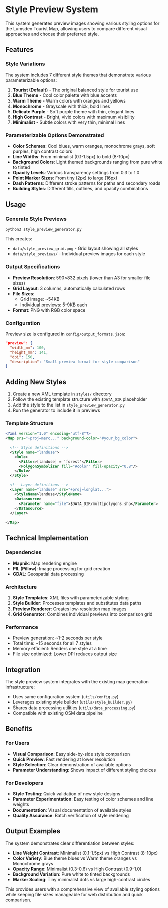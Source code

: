 # Style Preview System

This system generates preview images showing various styling options for the Lumsden Tourist Map, allowing users to compare different visual approaches and choose their preferred style.

## Features

### Style Variations

The system includes 7 different style themes that demonstrate various parameterizable options:

1. **Tourist (Default)** - The original balanced style for tourist use
2. **Blue Theme** - Cool color palette with blue accents
3. **Warm Theme** - Warm colors with oranges and yellows  
4. **Monochrome** - Grayscale with thick, bold lines
5. **Delicate Purple** - Soft purple theme with thin, elegant lines
6. **High Contrast** - Bright, vivid colors with maximum visibility
7. **Minimalist** - Subtle colors with very thin, minimal lines

### Parameterizable Options Demonstrated

- **Color Schemes**: Cool blues, warm oranges, monochrome grays, soft purples, high contrast colors
- **Line Widths**: From minimalist (0.1-1.5px) to bold (8-10px) 
- **Background Colors**: Light themed backgrounds ranging from pure white to tinted
- **Opacity Levels**: Various transparency settings from 0.3 to 1.0
- **Point Marker Sizes**: From tiny (2px) to large (16px)
- **Dash Patterns**: Different stroke patterns for paths and secondary roads
- **Building Styles**: Different fills, outlines, and opacity combinations

## Usage

### Generate Style Previews

```bash
python3 style_preview_generator.py
```

This creates:
- `data/style_preview_grid.png` - Grid layout showing all styles
- `data/style_previews/` - Individual preview images for each style

### Output Specifications

- **Preview Resolution**: 590×832 pixels (lower than A3 for smaller file sizes)
- **Grid Layout**: 3 columns, automatically calculated rows
- **File Sizes**: 
  - Grid image: ~54KB
  - Individual previews: 5-9KB each
- **Format**: PNG with RGB color space

### Configuration

Preview size is configured in `config/output_formats.json`:

```json
"preview": {
  "width_mm": 100,
  "height_mm": 141, 
  "dpi": 150,
  "description": "Small preview format for style comparison"
}
```

## Adding New Styles

1. Create a new XML template in `styles/` directory
2. Follow the existing template structure with `$DATA_DIR` placeholder
3. Add the style to the list in `style_preview_generator.py`
4. Run the generator to include it in previews

### Template Structure

```xml
<?xml version="1.0" encoding="utf-8"?>
<Map srs="+proj=merc..." background-color="#your_bg_color">
  
  <!-- Style definitions -->
  <Style name="landuse">
    <Rule>
      <Filter>[landuse] = 'forest'</Filter>
      <PolygonSymbolizer fill="#color" fill-opacity="0.8"/>
    </Rule>
  </Style>
  
  <!-- Layer definitions -->
  <Layer name="landuse" srs="+proj=longlat...">
    <StyleName>landuse</StyleName>
    <Datasource>
      <Parameter name="file">$DATA_DIR/multipolygons.shp</Parameter>
    </Datasource>
  </Layer>
  
</Map>
```

## Technical Implementation

### Dependencies

- **Mapnik**: Map rendering engine
- **PIL (Pillow)**: Image processing for grid creation
- **GDAL**: Geospatial data processing

### Architecture

1. **Style Templates**: XML files with parameterizable styling
2. **Style Builder**: Processes templates and substitutes data paths
3. **Preview Renderer**: Creates low-resolution map images
4. **Grid Generator**: Combines individual previews into comparison grid

### Performance

- Preview generation: ~1-2 seconds per style
- Total time: ~15 seconds for all 7 styles
- Memory efficient: Renders one style at a time
- File size optimized: Lower DPI reduces output size

## Integration

The style preview system integrates with the existing map generation infrastructure:

- Uses same configuration system (`utils/config.py`)
- Leverages existing style builder (`utils/style_builder.py`)
- Shares data processing utilities (`utils/data_processing.py`)
- Compatible with existing OSM data pipeline

## Benefits

### For Users
- **Visual Comparison**: Easy side-by-side style comparison
- **Quick Preview**: Fast rendering at lower resolution
- **Style Selection**: Clear demonstration of available options
- **Parameter Understanding**: Shows impact of different styling choices

### For Developers
- **Style Testing**: Quick validation of new style designs
- **Parameter Experimentation**: Easy testing of color schemes and line weights
- **Documentation**: Visual documentation of available styles
- **Quality Assurance**: Batch verification of style rendering

## Output Examples

The system demonstrates clear differentiation between styles:

- **Line Weight Contrast**: Minimalist (0.1-1.5px) vs High Contrast (8-10px)
- **Color Variety**: Blue theme blues vs Warm theme oranges vs Monochrome grays
- **Opacity Range**: Minimalist (0.3-0.6) vs High Contrast (0.9-1.0)
- **Background Variation**: Pure white to tinted backgrounds
- **Marker Scaling**: Tiny minimalist dots vs large high-contrast circles

This provides users with a comprehensive view of available styling options while keeping file sizes manageable for web distribution and quick comparison.